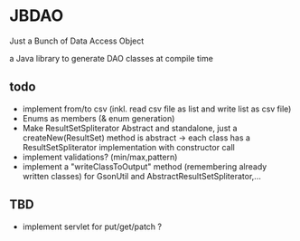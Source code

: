 # JBDAO
Just a Bunch of Data Access Object

a Java library to generate DAO classes at compile time

## todo

* implement from/to csv (inkl. read csv file as list and write list as csv file)
* Enums as members (& enum generation)
* Make ResultSetSpliterator Abstract and standalone, just a createNew(ResultSet) method is abstract -> each class has a
  ResultSetSpliterator implementation with constructor call
* implement validations? (min/max,pattern)
* implement a "writeClassToOutput" method (remembering already written classes) for GsonUtil and
  AbstractResultSetSpliterator,...

## TBD
* implement servlet for put/get/patch ?
 